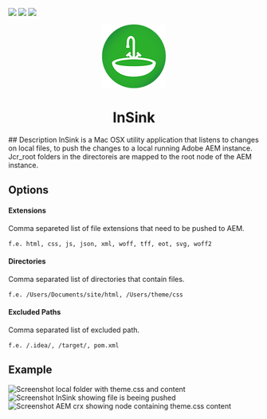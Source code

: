 ![](https://img.shields.io/github/release/qubyte/rubidium.svg?maxAge=100000)
![](https://img.shields.io/badge/build-stable-brightgreen.svg?maxAge=100000)
![](https://img.shields.io/github/license/mashape/apistatus.svg?maxAge=10000)

<p align="center">
  <img src="https://raw.githubusercontent.com/Jarflux/inSink/master/InSink/Assets.xcassets/AppIcon.appiconset/sink128.png?raw=true" alt="InSink Logo"/>
    <h1 align="center">InSink</h1>
</p>
## Description
InSink is a Mac OSX utility application that listens to changes on local files, to push the changes to a local running Adobe AEM instance. Jcr_root folders in the directoreis are mapped to the root node of the AEM instance.

## Options
#### Extensions
Comma separeted list of file extensions that need to be pushed to AEM.<br />
````
f.e. html, css, js, json, xml, woff, tff, eot, svg, woff2
````

#### Directories
Comma separated list of directories that contain files.<br />
````
f.e. /Users/Documents/site/html, /Users/theme/css
````

#### Excluded Paths
Comma separated list of excluded path.<br />
````
f.e. /.idea/, /target/, pom.xml
````

## Example

<img src="http://i.imgur.com/C4qa4kG.png" alt="Screenshot local folder with theme.css and content">
<img src="http://i.imgur.com/bIBEUOE.png" alt="Screenshot InSink showing file is beeing pushed">
<img src="http://i.imgur.com/56Gy7Cf.png" alt="Screenshot AEM crx showing node containing theme.css content">

